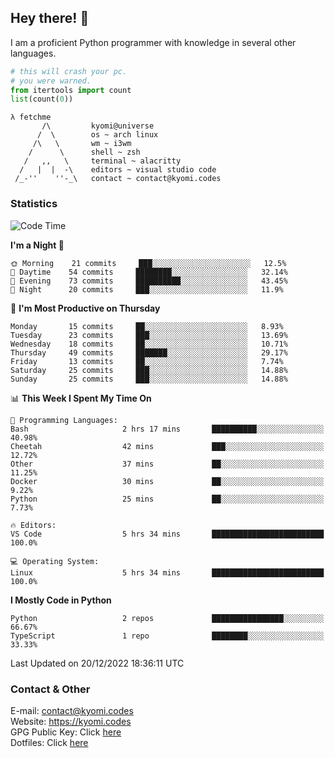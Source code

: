 ## Hey there! 👋
I am a proficient Python programmer with knowledge in several other languages.

```py
# this will crash your pc.
# you were warned.
from itertools import count
list(count(0))
```

```
λ fetchme
       /\         kyomi@universe
      /  \        os ~ arch linux
     /\   \       wm ~ i3wm
    /      \      shell ~ zsh
   /   ,,   \     terminal ~ alacritty
  /   |  |  -\    editors ~ visual studio code
 /_-''    ''-_\   contact ~ contact@kyomi.codes
```

### Statistics
<!--START_SECTION:waka-->
![Code Time](http://img.shields.io/badge/Code%20Time-41%20hrs%2025%20mins-blue)

**I'm a Night 🦉** 

```text
🌞 Morning    21 commits     ███░░░░░░░░░░░░░░░░░░░░░░   12.5% 
🌆 Daytime    54 commits     ████████░░░░░░░░░░░░░░░░░   32.14% 
🌃 Evening    73 commits     ██████████░░░░░░░░░░░░░░░   43.45% 
🌙 Night      20 commits     ███░░░░░░░░░░░░░░░░░░░░░░   11.9%

```
📅 **I'm Most Productive on Thursday** 

```text
Monday       15 commits     ██░░░░░░░░░░░░░░░░░░░░░░░   8.93% 
Tuesday      23 commits     ███░░░░░░░░░░░░░░░░░░░░░░   13.69% 
Wednesday    18 commits     ██░░░░░░░░░░░░░░░░░░░░░░░   10.71% 
Thursday     49 commits     ███████░░░░░░░░░░░░░░░░░░   29.17% 
Friday       13 commits     ██░░░░░░░░░░░░░░░░░░░░░░░   7.74% 
Saturday     25 commits     ███░░░░░░░░░░░░░░░░░░░░░░   14.88% 
Sunday       25 commits     ███░░░░░░░░░░░░░░░░░░░░░░   14.88%

```


📊 **This Week I Spent My Time On** 

```text
💬 Programming Languages: 
Bash                     2 hrs 17 mins       ██████████░░░░░░░░░░░░░░░   40.98% 
Cheetah                  42 mins             ███░░░░░░░░░░░░░░░░░░░░░░   12.72% 
Other                    37 mins             ██░░░░░░░░░░░░░░░░░░░░░░░   11.25% 
Docker                   30 mins             ██░░░░░░░░░░░░░░░░░░░░░░░   9.22% 
Python                   25 mins             ██░░░░░░░░░░░░░░░░░░░░░░░   7.73%

🔥 Editors: 
VS Code                  5 hrs 34 mins       █████████████████████████   100.0%

💻 Operating System: 
Linux                    5 hrs 34 mins       █████████████████████████   100.0%

```

**I Mostly Code in Python** 

```text
Python                   2 repos             ████████████████░░░░░░░░░   66.67% 
TypeScript               1 repo              ████████░░░░░░░░░░░░░░░░░   33.33%

```



 Last Updated on 20/12/2022 18:36:11 UTC
<!--END_SECTION:waka-->

### Contact & Other
E-mail: contact@kyomi.codes<br>
Website: https://kyomi.codes<br>
GPG Public Key: Click [here](https://github.com/bitterteriyaki.gpg)<br>
Dotfiles: Click [here](https://github.com/bitterteriyaki/dotfiles)

